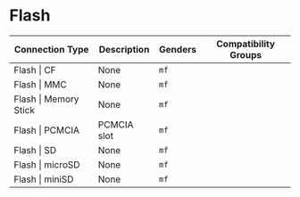 # Flash

| Connection Type | Description  | Genders | Compatibility Groups |
| --- | --- | --- |  --- |
| <a id="flash-cf"></a>Flash \| CF | None | `mf` |  |
| <a id="flash-mmc"></a>Flash \| MMC | None | `mf` |  |
| <a id="flash-memory-stick"></a>Flash \| Memory Stick | None | `mf` |  |
| <a id="flash-pcmcia"></a>Flash \| PCMCIA | PCMCIA slot | `mf` |  |
| <a id="flash-sd"></a>Flash \| SD | None | `mf` |  |
| <a id="flash-microsd"></a>Flash \| microSD | None | `mf` |  |
| <a id="flash-minisd"></a>Flash \| miniSD | None | `mf` |  |
